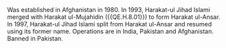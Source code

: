  Was established in Afghanistan in 1980. In 1993, Harakat-ul Jihad Islami 
merged with Harakat ul-Mujahidin ({{QE.H.8.01}}) to form Harakat ul-Ansar. In 1997, 
Harakat-ul Jihad Islami split from Harakat ul-Ansar and resumed using its 
former name. Operations are in India, Pakistan and Afghanistan. Banned in 
Pakistan. 
